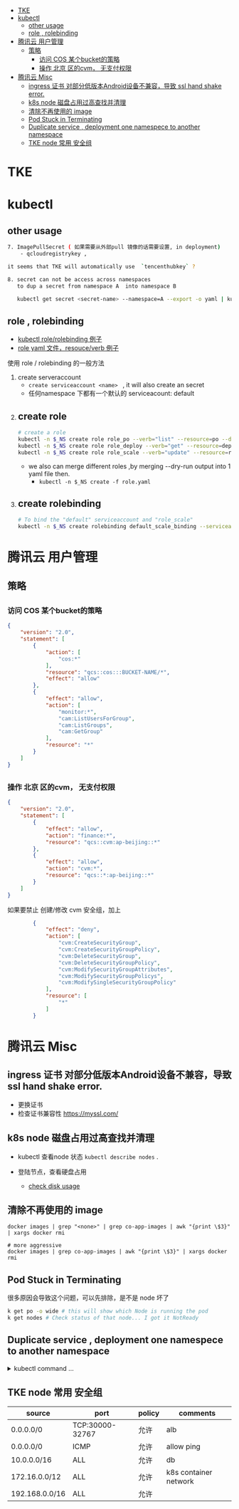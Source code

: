 [](...menustart)

- [TKE](#12510f8273f9a47f538779a3afd71f53)
- [kubectl](#0f12ee5c9f1dd90158580f1c292b0d37)
    - [other usage](#4b091e7bf24f9e193323877b35ece5fb)
    - [role , rolebinding](#a65165eaad917e08dbaab4ca345c9140)
- [腾讯云 用户管理](#7616e9353ba2c3c55eb7063e51fc65fb)
    - [策略](#66914536facf5b30973b236fb814d23f)
        - [访问 COS 某个bucket的策略](#d255a9679389c247f2735458b48e299f)
        - [操作 北京 区的cvm， 无支付权限](#e975ebbc1e61fec2da797cf6b13b038c)
- [腾讯云 Misc](#4214290dc4bf8068d16758a84a3496a7)
    - [ingress 证书 对部分低版本Android设备不兼容，导致 ssl hand shake error.](#d42d194dd306f76100f9b591fd878396)
    - [k8s node 磁盘占用过高查找并清理](#e8dfbb86e3e1d39df969144ae4d3f06b)
    - [清除不再使用的 image](#77563c3ed75c144a6617a7077a1b4771)
    - [Pod Stuck in Terminating](#f33345d63406b6b6402c63cb4275d5b7)
    - [Duplicate service , deployment one namespece to another namespace](#12847d0d05565b4f2c885fa89ab4049b)
    - [TKE node 常用 安全组](#5c990c1691165d355ad21cc1f7c5801e)

[](...menuend)


<h2 id="12510f8273f9a47f538779a3afd71f53"></h2>

# TKE

<h2 id="0f12ee5c9f1dd90158580f1c292b0d37"></h2>

# kubectl

<h2 id="4b091e7bf24f9e193323877b35ece5fb"></h2>

## other usage

```bash
7. ImagePullSecret ( 如果需要从外部pull 镜像的话需要设置, in deployment)
    - qcloudregistrykey , 

it seems that TKE will automatically use  `tencenthubkey` ?

8. secret can not be access across namespaces 
   to dup a secret from namespace A  into namespace B

   kubectl get secret <secret-name> --namespace=A --export -o yaml | kubectl apply --namespace=B -f -

```

<h2 id="a65165eaad917e08dbaab4ca345c9140"></h2>

## role , rolebinding

- [kubectl role/rolebinding 例子](https://kubernetes.io/docs/reference/access-authn-authz/rbac/#command-line-utilities)
- [role yaml 文件，resouce/verb 例子](https://github.com/kubernetes/kubernetes/blob/master/plugin/pkg/auth/authorizer/rbac/bootstrappolicy/testdata/controller-roles.yaml)

使用 role / rolebinding 的一般方法

1. create serveraccount
    - `create serviceaccount <name> ` , it will also create an secret
    - 任何namespace 下都有一个默认的 serviceacount:  default
2. create role
    - 
    ```bash
    # create a role
    kubectl -n $_NS create role role_po --verb="list" --resource=po --dry-run -o yaml
    kubectl -n $_NS create role role_deploy --verb="get" --resource=deploy --dry-run -o yaml
    kubectl -n $_NS create role role_scale --verb="update" --resource=replicasets --dry-run -o yaml
    ```
    - we also can merge different roles ,by merging --dry-run output into 1 yaml file then.
        - `kubectl -n $_NS create -f role.yaml`
3. create rolebinding
    - 
    ```bash
    # To bind the "default" serviceaccount and "role_scale"
    kubectl -n $_NS create rolebinding default_scale_binding --serviceaccount="$_NS:default" --role=role_scale --dry-run -o yaml
    ```

<h2 id="7616e9353ba2c3c55eb7063e51fc65fb"></h2>

# 腾讯云 用户管理

<h2 id="66914536facf5b30973b236fb814d23f"></h2>

## 策略

<h2 id="d255a9679389c247f2735458b48e299f"></h2>

### 访问 COS 某个bucket的策略

```json
{
    "version": "2.0",
    "statement": [
        {
            "action": [
                "cos:*"
            ],
            "resource": "qcs::cos:::BUCKET-NAME/*",
            "effect": "allow"
        },
        {
            "effect": "allow",
            "action": [
                "monitor:*",
                "cam:ListUsersForGroup",
                "cam:ListGroups",
                "cam:GetGroup"
            ],
            "resource": "*"
        }
    ]
}
```

<h2 id="e975ebbc1e61fec2da797cf6b13b038c"></h2>

### 操作 北京 区的cvm， 无支付权限

```json
{
    "version": "2.0",
    "statement": [
        {
            "effect": "allow",
            "action": "finance:*",
            "resource": "qcs::cvm:ap-beijing::*"
        },
        {
            "effect": "allow",
            "action": "cvm:*",
            "resource": "qcs::*:ap-beijing::*"
        }
    ]
}
```

如果要禁止 创建/修改 cvm 安全组，加上

```json
        {
            "effect": "deny",
            "action": [
                "cvm:CreateSecurityGroup",
                "cvm:CreateSecurityGroupPolicy",
                "cvm:DeleteSecurityGroup",
                "cvm:DeleteSecurityGroupPolicy",
                "cvm:ModifySecurityGroupAttributes",
                "cvm:ModifySecurityGroupPolicys",
                "cvm:ModifySingleSecurityGroupPolicy"
            ],
            "resource": [
                "*"
            ]
        }
```

<h2 id="4214290dc4bf8068d16758a84a3496a7"></h2>

# 腾讯云 Misc

<h2 id="d42d194dd306f76100f9b591fd878396"></h2>

## ingress 证书 对部分低版本Android设备不兼容，导致 ssl hand shake error.

- 更换证书
- 检查证书兼容性  https://myssl.com/ 


<h2 id="e8dfbb86e3e1d39df969144ae4d3f06b"></h2>

## k8s node 磁盘占用过高查找并清理

- kubectl 查看node 状态 `kubectl describe nodes` .

- 登陆节点，查看硬盘占用
    - [check disk usage](./disk_usage.md)

<h2 id="77563c3ed75c144a6617a7077a1b4771"></h2>

## 清除不再使用的 image 

```
docker images | grep "<none>" | grep co-app-images | awk "{print \$3}" | xargs docker rmi

# more aggressive 
docker images | grep co-app-images | awk "{print \$3}" | xargs docker rmi
```


<h2 id="f33345d63406b6b6402c63cb4275d5b7"></h2>

## Pod Stuck in Terminating

很多原因会导致这个问题，可以先排除，是不是 node 坏了

```bash
k get po -o wide # this will show which Node is running the pod
k get nodes # Check status of that node... I got it NotReady
```

<h2 id="12847d0d05565b4f2c885fa89ab4049b"></h2>

## Duplicate service , deployment one namespece to another namespace

<details>
<summary>
kubectl command ...
</summary>

```bash

cur_ns="co-hse-dev"
dst_ns="co-hse-dev-vivo"

alias kbctl="kubectl_tke --context=co-k8s-cluster"

# create namespace
kbctl create namespace $dst_ns

# 先去webpage   namespace下发一个secret 凭证

# dup service and then apply
kbctl -n $cur_ns get svc --export -o yaml | sed -e "s/namespace: $cur_ns/namespace: $dst_ns/"  | yq eval 'del(.items[].metadata.resourceVersion, .items[].metadata.uid, .items[].metadata.annotations, .items[].metadata.creationTimestamp, .items[].metadata.selfLink, .items[].spec.clusterIP, .items[].spec.ports[].nodePort )' - |  kbctl apply -f -

# dup role, and role banding, if necessary
kbctl -n $cur_ns get role,rolebinding --export -o yaml | sed -e "s/namespace: $cur_ns/namespace: $dst_ns/"  | yq eval 'del(.items[].metadata.resourceVersion, .items[].metadata.uid, .items[].metadata.annotations, .items[].metadata.creationTimestamp, .items[].metadata.selfLink)' - |  kbctl apply -f -


# dup deployment and then apply
kbctl -n $cur_ns get deploy --export -o yaml | sed -e "s/namespace: $cur_ns/namespace: $dst_ns/"  | yq eval 'del(.items[].metadata.resourceVersion, .items[].metadata.uid, .items[].metadata.annotations, .items[].metadata.creationTimestamp, .items[].metadata.selfLink, .items[].status)' - |  kbctl apply -f -


# update some other info, like mysql

# try container repository trigger
```

</details>


<h2 id="5c990c1691165d355ad21cc1f7c5801e"></h2>

## TKE node 常用 安全组

source | port | policy | comments 
--- | --- | --- | ---
0.0.0.0/0 | TCP:30000-32767 | 允许 | alb
0.0.0.0/0 | ICMP | 允许 | allow ping
10.0.0.0/16 | ALL | 允许 | db
172.16.0.0/12 | ALL | 允许 | k8s container network
192.168.0.0/16 | ALL | 允许 | 


